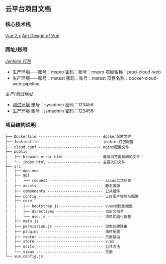 ## 云平台项目文档

### 核心技术栈
[Vue 2.x](https://cn.vuejs.org/)
[Ant Design of Vue](https://www.antdv.com/docs/vue/introduce-cn/)

### 网址/账号
*[Jenkins 打包](http://10.168.1.11:8080/)*
+ 生产环境----账号：mspro 密码：账号：mspro 项目名称：prod-cloud-web
+ 生产环境----账号：mstest 密码：账号：mstest 项目名称：docker-cloud-web-pipeline

*生产/测试地址*
+ [测试环境](http://10.168.1.80:8005/) 账号：sysadmin 密码：123456
+ [生产环境](http://cloud.mymrmao.com/) 账号：jsmadmin 密码：123456

### 项目结构说明
```
├── Dockerfile ---------------------------- docker配置文件
├── Jenkinsfile --------------------------- jenkins打包配置
├── cloud.conf ---------------------------- nginx配置文件
├── public
│   ├── browser_error.html ---------------- 低版浏览器访问的文件
│   └── index.html ------------------------ 主要入口文件
├── src
│   ├── App.vue
│   ├── api
│   │   └── request ------------------------ axios二次封装
│   ├── assets ----------------------------- 静态资源
│   ├── components ------------------------- 公共组件
│   ├── config ----------------------------- 上传图片等地址配置
│   ├── core
│   │   ├── bootstrap.js ------------------- vuex初始化赋值
│   │   ├── directives --------------------- 自定义指令
│   │   └── use.js ------------------------- 项目初始化依赖
│   ├── main.js
│   ├── permission.js ---------------------- 动态创建路由
│   ├── plugins ---------------------------- 插件配置
│   ├── router ----------------------------- 页面路由
│   ├── store ------------------------------ vuex
│   ├── utils ------------------------------ 公共方法
│   └── views ------------------------------ 页面
└── vue.config.js
```


